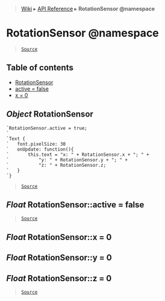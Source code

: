 > [Wiki](Home) ▸ [API Reference](API-Reference) ▸ **RotationSensor @namespace**

RotationSensor @namespace
=========================

> [`Source`](/Neft-io/neft/tree/master/src/renderer/types/namespace/sensor/rotation.litcoffee#rotationsensor-namespace)

## Table of contents
  * [RotationSensor](#object-rotationsensor)
  * [active = false](#float-rotationsensoractive--false)
  * [x = 0](#float-rotationsensorx--0)

*Object* RotationSensor
-----------------------

```nml
`RotationSensor.active = true;
`
`Text {
`   font.pixelSize: 30
`   onUpdate: function(){
`       this.text = "x: " + RotationSensor.x + "; " +
`           "y: " + RotationSensor.y + "; " +
`           "z: " + RotationSensor.z;
`   }
`}
```

> [`Source`](/Neft-io/neft/tree/master/src/renderer/types/namespace/sensor/rotation.litcoffee#object-rotationsensor)

*Float* RotationSensor::active = false
--------------------------------------

> [`Source`](/Neft-io/neft/tree/master/src/renderer/types/namespace/sensor/rotation.litcoffee#float-rotationsensoractive--false)

*Float* RotationSensor::x = 0
-----------------------------
*Float* RotationSensor::y = 0
-----------------------------
*Float* RotationSensor::z = 0
-----------------------------

> [`Source`](/Neft-io/neft/tree/master/src/renderer/types/namespace/sensor/rotation.litcoffee#float-rotationsensorx--0float-rotationsensory--0float-rotationsensorz--0)

